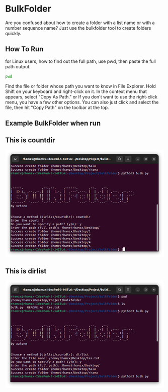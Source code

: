 
# BulkFolder

Are you confused about how to create a folder with a list name or with a number sequence name? Just use the bulkfolder tool to create folders quickly.


## How To Run

for Linux users, how to find out the full path, use pwd, then paste the full path output.

```bash
pwd
```

Find the file or folder whose path you want to know in File Explorer. Hold Shift on your keyboard and right-click on it. In the context menu that appears, select "Copy As Path." or If you don't want to use the right-click menu, you have a few other options. You can also just click and select the file, then hit "Copy Path" on the toolbar at the top.


## Example BulkFolder when run

## This is countdir
![alt text](https://github.com/xzionn/bulkfolder/blob/main/example/countdir.png)

## This is dirlist
![alt text](https://github.com/xzionn/bulkfolder/blob/main/example/dirlist.png)




